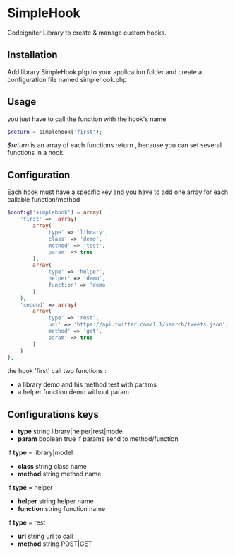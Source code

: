 # SimpleHook

Codeigniter Library to create &amp; manage custom hooks.

## Installation

Add library SimpleHook.php to your application folder and create a configuration file named simplehook.php

## Usage

you just have to call the function with the hook's name 
```php
$return = simplehook('first');
```

*$return* is an array of each functions return , because you can set several functions in a hook.

## Configuration

Each hook must have a specific key and you have to add one array for each callable function/method
```php
$config['simplehook'] = array(
	'first' => 	array(
		array(
			'type' => 'library',
			'class' => 'demo',
			'method' => 'test',
			'param' => true
		),
		array(
			'type' => 'helper',
			'helper' => 'demo',
			'function' => 'demo'
		)
	),
	'second' =>	array(
		array(
			'type' => 'rest',
			'url' => 'https://api.twitter.com/1.1/search/tweets.json',
			'method' => 'get',
			'param' => true
		)
	)
);
```

the hook 'first' call two functions :
* a library demo and his method test with params
* a helper function demo without param


## Configurations keys

* __type__ string library|helper|rest|model
* __param__ boolean true if params send to method/function

if __type__ = library|model
* __class__ string class name
* __method__ string method name

if __type__ = helper
* __helper__ string helper name
* __function__ string function name

if __type__ = rest
* __url__ string url to call
* __method__ string POST|GET


